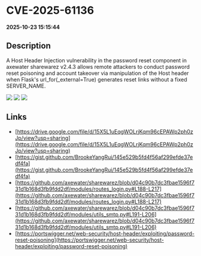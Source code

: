 # CVE-2025-61136

**2025-10-23 15:15:44**

## Description
A Host Header Injection vulnerability in the password reset component in axewater sharewarez v2.4.3 allows remote attackers to conduct password reset poisoning and account takeover via manipulation of the Host header when Flask's url_for(_external=True) generates reset links without a fixed SERVER_NAME.

![](https://img.shields.io/static/v1?label=Score&message=7.1&color=red)
![](https://img.shields.io/static/v1?label=Severity&message=HIGH&color=red)
![](https://img.shields.io/static/v1?label=CWE&message=RCE&color=green)

## Links
- [https://drive.google.com/file/d/15X5L1uEqgWOLrjKqm96cEPAWp2ph0zJp/view?usp=sharing](https://drive.google.com/file/d/15X5L1uEqgWOLrjKqm96cEPAWp2ph0zJp/view?usp=sharing)
- [https://gist.github.com/BrookeYangRui/145e529b5fd4f56af299efde37edf4fa](https://gist.github.com/BrookeYangRui/145e529b5fd4f56af299efde37edf4fa)
- [https://github.com/axewater/sharewarez/blob/d04c90b7dc3fbae1596f731d1b168d3fb9fdd2df/modules/routes_login.py#L188-L217](https://github.com/axewater/sharewarez/blob/d04c90b7dc3fbae1596f731d1b168d3fb9fdd2df/modules/routes_login.py#L188-L217)
- [https://github.com/axewater/sharewarez/blob/d04c90b7dc3fbae1596f731d1b168d3fb9fdd2df/modules/utils_smtp.py#L191-L206](https://github.com/axewater/sharewarez/blob/d04c90b7dc3fbae1596f731d1b168d3fb9fdd2df/modules/utils_smtp.py#L191-L206)
- [https://portswigger.net/web-security/host-header/exploiting/password-reset-poisoning](https://portswigger.net/web-security/host-header/exploiting/password-reset-poisoning)
